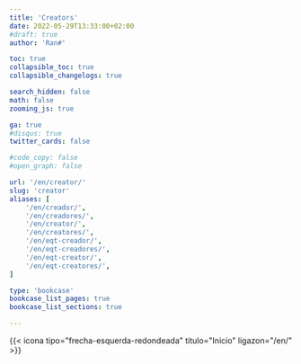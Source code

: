 ```yaml
---
title: 'Creators'
date: 2022-05-29T13:33:00+02:00
#draft: true
author: 'Ran#'

toc: true
collapsible_toc: true
collapsible_changelogs: true

search_hidden: false
math: false
zooming_js: true

ga: true
#disqus: true
twitter_cards: false

#code_copy: false
#open_graph: false

url: '/en/creator/'
slug: 'creator'
aliases: [
    '/en/creador/',
    '/en/creadores/',
    '/en/creator/',
    '/en/creatores/',
    '/en/eqt-creador/',
    '/en/eqt-creadores/',
    '/en/eqt-creator/',
    '/en/eqt-creatores/',
]

type: 'bookcase'
bookcase_list_pages: true
bookcase_list_sections: true

---
```


{{< icona tipo="frecha-esquerda-redondeada" titulo="Inicio" ligazon="/en/" >}}

